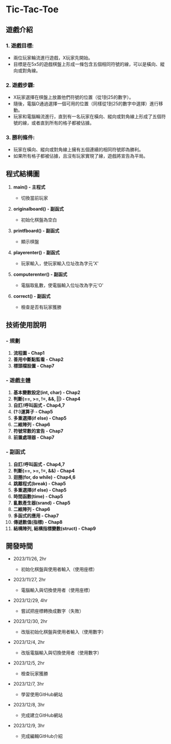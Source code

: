 # Tic-Tac-Toe

## 遊戲介紹

### 1. **遊戲目標:**
   - 兩位玩家輪流進行遊戲，X玩家先開始。
   - 目標是在5x5的遊戲棋盤上形成一條包含五個相同符號的線，可以是橫向、縱向或對角線。

### 2. **遊戲步驟:**
   - X玩家選擇在棋盤上放置他們符號的位置（從1到25的數字）。
   - 隨後，電腦O通過選擇一個可用的位置（同樣從1到25的數字中選擇）進行移動。
   - 玩家和電腦輪流進行，直到有一名玩家在橫向、縱向或對角線上形成了五個符號的線，或者直到所有的格子都被佔據。

### 3. **勝利條件:**
   - 玩家在橫向、縱向或對角線上擁有五個連續的相同符號即為勝利。
   - 如果所有格子都被佔據，且沒有玩家實現了線，遊戲將宣告為平局。

## 程式結構圖

1. **main() - 主程式**
   - 切換當前玩家

2. **originalboard() - 副函式**
   - 初始化棋盤為空白

3. **printfboard() - 副函式**
   - 顯示棋盤

4. **playerenter() - 副函式**
   - 玩家輸入，使玩家輸入位址改為字元'X'

5. **computerenter() - 副函式**
   - 電腦取亂數，使電腦輸入位址改為字元'O'

6. **correct() - 副函式**
   - 檢查是否有玩家獲勝

## 技術使用說明

### - 規劃
1. **流程圖 - Chap1**
2. **善用中斷點監看 - Chap2**
3. **標頭檔設置 - Chap7**

### - 遊戲主體
1. **基本變數設定(int, char) - Chap2**
2. **判斷(==, >=, !=, &&, ||) - Chap4**
3. **自訂/呼叫函式 - Chap4,7**
4. **(?:)運算子 - Chap5**
5. **多重選擇(if else) - Chap5**
6. **二維陣列 - Chap6**
7. **符號常數的宣告 - Chap7**
8. **前置處理器 - Chap7**

### - 副函式
1. **自訂/呼叫函式 - Chap4,7**
2. **判斷(==, >=, !=, &&) - Chap4**
3. **迴圈(for, do while) - Chap4,6**
4. **跳離程式(break) - Chap5**
5. **多重選擇(if else) - Chap5**
6. **時間函數(time) - Chap5**
7. **亂數產生器(srand) - Chap5**
8. **二維陣列 - Chap6**
9. **多函式的應用 - Chap7**
10. **傳遞數值(指標) - Chap8**
11. **結構陣列, 結構指標變數(struct) - Chap9**

## 開發時間

- 2023/11/26, 2hr
  - 初始化棋盤與使用者輸入（使用座標）

- 2023/11/27, 2hr
  - 電腦輸入與切換使用者（使用座標）

- 2023/12/29, 4hr
  - 嘗試把座標轉換成數字（失敗）

- 2023/12/30, 2hr
  - 改版初始化棋盤與使用者輸入（使用數字）

- 2023/12/4, 2hr
  - 改版電腦輸入與切換使用者（使用數字）

- 2023/12/5, 2hr
  - 檢查玩家獲勝

- 2023/12/7, 3hr
  - 學習使用GitHub網站

- 2023/12/8, 3hr
  - 完成建立GitHub網站

- 2023/12/9, 3hr
  - 完成編輯GitHub介紹
